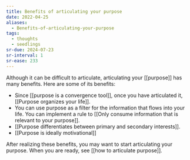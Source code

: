 ```yaml
---
title: Benefits of articulating your purpose
date: 2022-04-25
aliases:
  - Benefits-of-articulating-your-purpose
tags:
  - thoughts
  - seedlings
sr-due: 2024-07-23
sr-interval: 1
sr-ease: 233
---
```

Although it can be difficult to articulate, articulating your [[purpose]] has many benefits. Here are some of its benefits:
- Since [[purpose is a convergence tool]], once you have articulated it, [[Purpose organizes your life]].
- You can use purpose as a filter for the information that flows into your life. You can implement a rule to [[Only consume information that is relevant to your purpose]].
- [[Purpose differentiates between primary and secondary interests]].
- [[Purpose is ideally motivational]]

After realizing these benefits, you may want to start articulating your purpose. When you are ready, see [[how to articulate purpose]].
